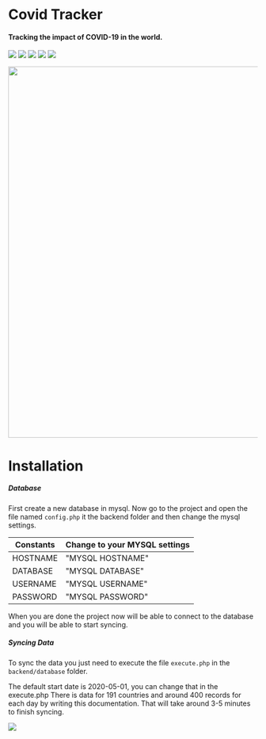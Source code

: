 # Covid Tracker

#### Tracking the impact of COVID-19 in the world.

![](https://img.shields.io/badge/html5%20-%23323330.svg?&style=for-the-badge&logo=html5&logoColor=%23E34F26) ![](https://img.shields.io/badge/css3%20-%23323330.svg?&style=for-the-badge&logo=css3&logoColor=%231572B6) ![](https://img.shields.io/badge/javascript%20-%23323330.svg?&style=for-the-badge&logo=javascript&logoColor=%23F7DF1E) ![](https://img.shields.io/badge/php-%23323330.svg?&style=for-the-badge&logo=php&logoColor=%23777BB4) ![](https://img.shields.io/badge/mysql-%23323330.svg?&style=for-the-badge&logo=mysql&logoColor=white)

<img src="https://i.imgur.com/ejWYmTU.png" width="750" />

# Installation

##### Database

First create a new database in mysql.
Now go to the project and open the file named `config.php` it the backend folder and then change the mysql settings.

| Constants | Change to your MYSQL settings |
| --------- | ----------------------------- |
| HOSTNAME  | "MYSQL HOSTNAME"              |
| DATABASE  | "MYSQL DATABASE"              |
| USERNAME  | "MYSQL USERNAME"              |
| PASSWORD  | "MYSQL PASSWORD"              |

When you are done the project now will be able to connect to
the database and you will be able to start syncing.

##### Syncing Data

To sync the data you just need to execute the file `execute.php`
in the `backend/database` folder.

The default start date is 2020-05-01, you can change that in the execute.php
There is data for 191 countries and around 400 records for each day by writing this documentation.
That will take around 3-5 minutes to finish syncing.

![](https://media.giphy.com/media/FtvDeehbeF5yJPXA9V/giphy-downsized-large.gif)
